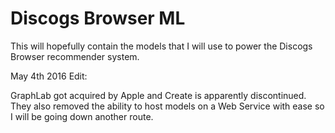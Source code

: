 # Discogs Browser ML
This will hopefully contain the models that I will use to power the Discogs Browser recommender system.

May 4th 2016 Edit:

GraphLab got acquired by Apple and Create is apparently discontinued. They also removed the ability to host models on a Web Service with ease so I will be going down another route.
